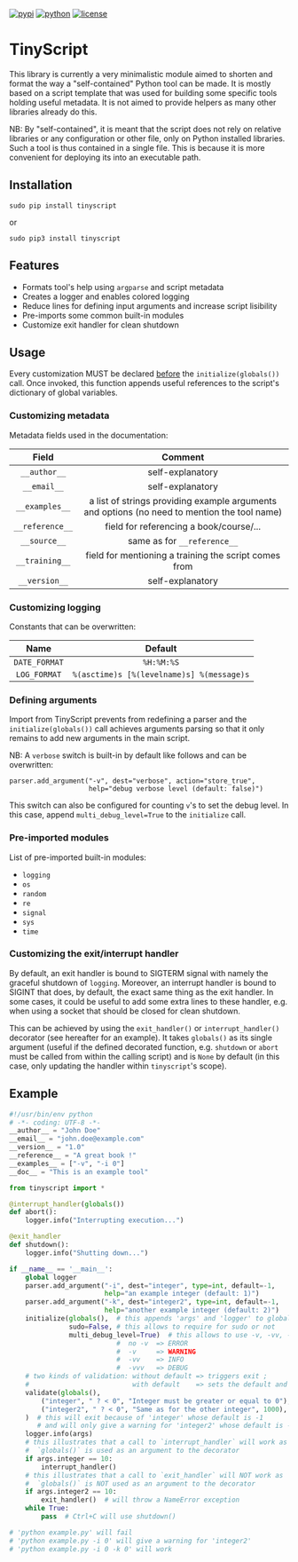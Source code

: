 [![pypi](https://img.shields.io/pypi/v/tinyscript.svg)](https://pypi.python.org/pypi/tinyscript/)
[![python](https://img.shields.io/pypi/pyversions/tinyscript.svg)](https://pypi.python.org/pypi/tinyscript/)
[![license](https://img.shields.io/pypi/l/tinyscript.svg)](https://pypi.python.org/pypi/tinyscript/)

# TinyScript

This library is currently a very minimalistic module aimed to shorten and format the way a "self-contained" Python tool can be made. It is mostly based on a script template that was used for building some specific tools holding useful metadata. It is not aimed to provide helpers as many other libraries already do this.

NB: By "self-contained", it is meant that the script does not rely on relative libraries or any configuration or other file, only on Python installed libraries. Such a tool is thus contained in a single file. This is because it is more convenient for deploying its into an executable path.

## Installation

```
sudo pip install tinyscript
```

or

```
sudo pip3 install tinyscript
```


## Features

- Formats tool's help using ```argparse``` and script metadata
- Creates a logger and enables colored logging
- Reduce lines for defining input arguments and increase script lisibility
- Pre-imports some common built-in modules
- Customize exit handler for clean shutdown


## Usage

Every customization MUST be declared <u>before</u> the ```initialize(globals())``` call. Once invoked, this function appends useful references to the script's dictionary of global variables.

### Customizing metadata

Metadata fields used in the documentation:

**Field** | **Comment**
:---: | :---:
```__author__``` | self-explanatory
```__email__``` | self-explanatory
```__examples__``` | a list of strings providing example arguments and options (no need to mention the tool name)
```__reference__``` | field for referencing a book/course/...
```__source__``` | same as for ```__reference__```
```__training__``` | field for mentioning a training the script comes from
```__version__``` | self-explanatory


### Customizing logging

Constants that can be overwritten:

**Name** | **Default**
:---: | :---:
```DATE_FORMAT``` | ```%H:%M:%S```
```LOG_FORMAT``` | ```%(asctime)s [%(levelname)s] %(message)s```


### Defining arguments

Import from TinyScript prevents from redefining a parser and the ```initialize(globals())``` call achieves arguments parsing so that it only remains to add new arguments in the main script.

NB: A ```verbose``` switch is built-in by default like follows and can be overwritten:

```
parser.add_argument("-v", dest="verbose", action="store_true",
                    help="debug verbose level (default: false)")
```

This switch can also be configured for counting `v`'s to set the debug level. In this case, append `multi_debug_level=True` to the `initialize` call.


### Pre-imported modules

List of pre-imported built-in modules:
- ```logging```
- ```os```
- ```random```
- ```re```
- ```signal```
- ```sys```
- ```time```


### Customizing the exit/interrupt handler

By default, an exit handler is bound to SIGTERM signal with namely the graceful shutdown of `logging`. Moreover, an interrupt handler is bound to SIGINT that does, by default, the exact same thing as the exit handler. In some cases, it could be useful to add some extra lines to these handler, e.g. when using a socket that should be closed for clean shutdown.

This can be achieved by using the `exit_handler()` or `interrupt_handler()` decorator (see hereafter for an example). It takes `globals()` as its single argument (useful if the defined decorated function, e.g. `shutdown` or `abort` must be called from within the calling script) and is `None` by default (in this case, only updating the handler within `tinyscript`'s scope).


## Example

```py
#!/usr/bin/env python
# -*- coding: UTF-8 -*-
__author__ = "John Doe"
__email__ = "john.doe@example.com"
__version__ = "1.0"
__reference__ = "A great book !"
__examples__ = ["-v", "-i 0"]
__doc__ = "This is an example tool"

from tinyscript import *

@interrupt_handler(globals())
def abort():
    logger.info("Interrupting execution...")

@exit_handler
def shutdown():
    logger.info("Shutting down...")

if __name__ == '__main__':
    global logger
    parser.add_argument("-i", dest="integer", type=int, default=-1,
                        help="an example integer (default: 1)")
    parser.add_argument("-k", dest="integer2", type=int, default=-1,
                        help="another example integer (default: 2)")
    initialize(globals(),  # this appends 'args' and 'logger' to globals
               sudo=False, # this allows to require for sudo or not
               multi_debug_level=True)  # this allows to use -v, -vv, -vvv
                           #  no -v  => ERROR
                           #  -v     => WARNING
                           #  -vv    => INFO
                           #  -vvv   => DEBUG
    # two kinds of validation: without default => triggers exit ;
    #                          with default    => sets the default and continues
    validate(globals(),
        ("integer", " ? < 0", "Integer must be greater or equal to 0"),
        ("integer2", " ? < 0", "Same as for the other integer", 1000),
    )  # this will exit because of 'integer' whose default is -1
       # and will only give a warning for 'integer2' whose default is -1
    logger.info(args)
    # this illustrates that a call to `interrupt_handler` will work as 
    #  `globals()` is used as an argument to the decorator
    if args.integer == 10:
        interrupt_handler()
    # this illustrates that a call to `exit_handler` will NOT work as 
    #  `globals()` is NOT used as an argument to the decorator
    if args.integer2 == 10:
        exit_handler()  # will throw a NameError exception
    while True:
        pass  # Ctrl+C will use shutdown()

# 'python example.py' will fail
# 'python example.py -i 0' will give a warning for 'integer2'
# 'python example.py -i 0 -k 0' will work
```
